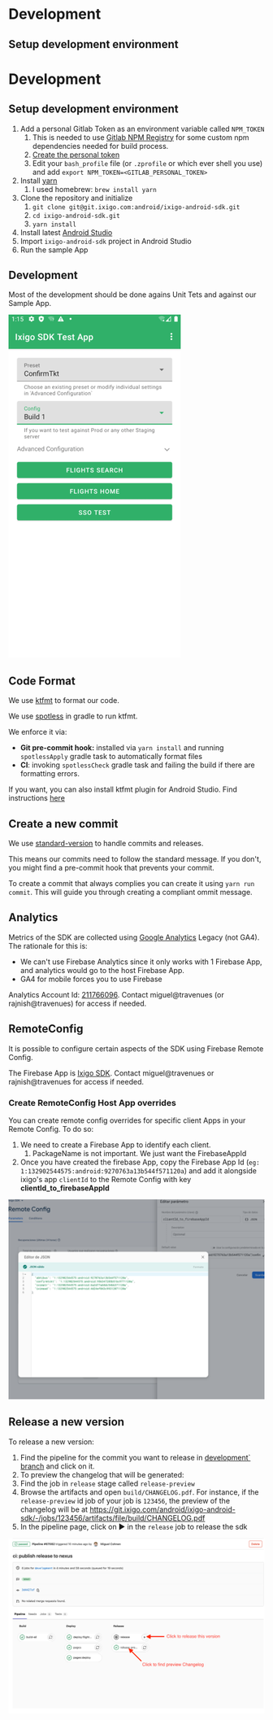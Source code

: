 # Development

## Setup development environment

# Development

## Setup development environment

1. Add a personal Gitlab Token as an environment variable called `NPM_TOKEN`
   1. This is needed to use [Gitlab NPM Registry](https://docs.gitlab.com/ee/user/packages/npm_registry/) for some custom npm dependencies needed for build process.
   1. [Create the personal token](https://docs.gitlab.com/ee/user/profile/personal_access_tokens.html#create-a-personal-access-token)
   1. Edit your `bash_profile` file (or `.zprofile` or which ever shell you use) and add `export NPM_TOKEN=<GITLAB_PERSONAL_TOKEN>`
1. Install [yarn](https://classic.yarnpkg.com/lang/en/)
   1. I used homebrew: `brew install yarn`
1. Clone the repository and initialize
   1. `git clone git@git.ixigo.com:android/ixigo-android-sdk.git`
   1. `cd ixigo-android-sdk.git`
   1. `yarn install`
1. Install latest [Android Studio](https://developer.android.com/studio/install)
1. Import `ixigo-android-sdk` project in Android Studio
1. Run the sample App

## Development

Most of the development should be done agains Unit Tets and against our Sample App.

![](images/sample_app.png)

## Code Format

We use [ktfmt](https://github.com/facebookincubator/ktfmt) to format our code.

We use [spotless](https://github.com/diffplug/spotless) in gradle to run ktfmt.

We enforce it via:

- **Git pre-commit hook:** installed via `yarn install` and running `spotlessApply` gradle task to automatically format files
- **CI**: invoking `spotlessCheck` gradle task and failing the build if there are formatting errors.

If you want, you can also install ktfmt plugin for Android Studio. Find instructions [here](https://github.com/facebookincubator/ktfmt#intellij-android-studio-and-other-jetbrains-ides)

## Create a new commit

We use [standard-version](https://github.com/conventional-changelog/standard-version) to handle commits and releases.

This means our commits need to follow the standard message. If you don't, you might find a pre-commit hook that prevents your commit.

To create a commit that always complies you can create it using `yarn run commit`. This will guide you through creating a compliant ommit message.

## Analytics

Metrics of the SDK are collected using [Google Analytics](https://developers.google.com/analytics/devguides/collection/android/v4) Legacy (not GA4). The rationale for this is:

- We can't use Firebase Analytics since it only works with 1 Firebase App, and analytics would go to the host Firebase App.
- GA4 for mobile forces you to use Firebase

Analytics Account Id: [211766096](https://analytics.google.com/analytics/web/#/report-home/a211766096w295339199p256394053). Contact miguel@travenues (or rajnish@travenues) for access if needed.

## RemoteConfig

It is possible to configure certain aspects of the SDK using Firebase Remote Config.

The Firebase App is [Ixigo SDK](https://console.firebase.google.com/project/ixigo-sdk-demo-app). Contact miguel@travenues or rajnish@travenues for access if needed.

### Create RemoteConfig Host App overrides

You can create remote config overrides for specific client Apps in your Remote Config. To do so:

1. We need to create a Firebase App to identify each client.
   1. PackageName is not important. We just want the FirebaseAppId
2. Once you have created the firebase App, copy the Firebase App Id (`eg: 1:132902544575:android:9270763a13b544f571120a`) and add it alongside ixigo's app `clientId` to the Remote Config with key **clientId_to_firebaseAppId**

![](images/remote_config_app_override.png)

## Release a new version

To release a new version:

1. Find the pipeline for the commit you want to release in [development` branch](https://git.ixigo.com/android/ixigo-android-sdk/-/pipelines?page=1&scope=all&ref=development&status=success) and click on it.
2. To preview the changelog that will be generated:
3. Find the job in `release` stage called `release-preview`
4. Browse the artifacts and open `build/CHANGELOG.pdf`. For instance, if the `release-preview` id job of your job is `123456`, the preview of the changelog will be at https://git.ixigo.com/android/ixigo-android-sdk/-/jobs/123456/artifacts/file/build/CHANGELOG.pdf
5. In the pipeline page, click on ▶ in the `release` job to release the sdk

![](images/release_screenshot.png)
